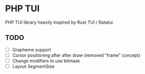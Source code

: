 PHP TUI
=======

PHP TUI library heavily inspired by Rust TUI / Ratatui.

TODO
----

- [ ] Grapheme support
- [ ] Cursor positioning after after draw (removed "frame" concept)
- [ ] Change modifiers to use bitmask
- [ ] Layout SegmentSize
